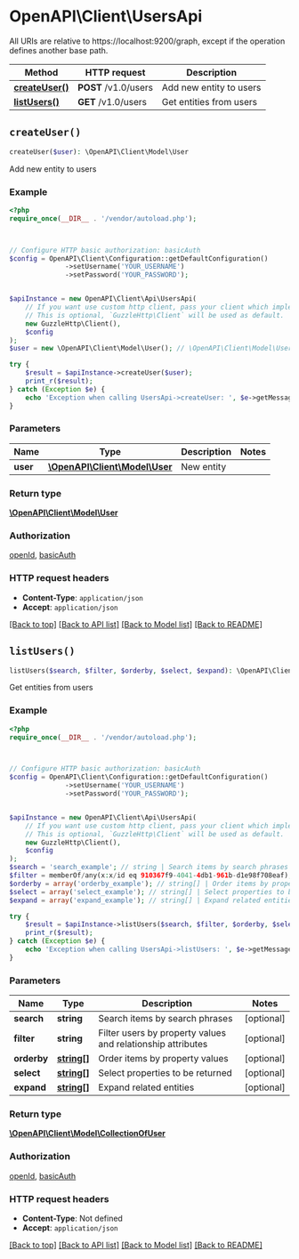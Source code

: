 # OpenAPI\Client\UsersApi

All URIs are relative to https://localhost:9200/graph, except if the operation defines another base path.

| Method | HTTP request | Description |
| ------------- | ------------- | ------------- |
| [**createUser()**](UsersApi.md#createUser) | **POST** /v1.0/users | Add new entity to users |
| [**listUsers()**](UsersApi.md#listUsers) | **GET** /v1.0/users | Get entities from users |


## `createUser()`

```php
createUser($user): \OpenAPI\Client\Model\User
```

Add new entity to users

### Example

```php
<?php
require_once(__DIR__ . '/vendor/autoload.php');



// Configure HTTP basic authorization: basicAuth
$config = OpenAPI\Client\Configuration::getDefaultConfiguration()
              ->setUsername('YOUR_USERNAME')
              ->setPassword('YOUR_PASSWORD');


$apiInstance = new OpenAPI\Client\Api\UsersApi(
    // If you want use custom http client, pass your client which implements `GuzzleHttp\ClientInterface`.
    // This is optional, `GuzzleHttp\Client` will be used as default.
    new GuzzleHttp\Client(),
    $config
);
$user = new \OpenAPI\Client\Model\User(); // \OpenAPI\Client\Model\User | New entity

try {
    $result = $apiInstance->createUser($user);
    print_r($result);
} catch (Exception $e) {
    echo 'Exception when calling UsersApi->createUser: ', $e->getMessage(), PHP_EOL;
}
```

### Parameters

| Name | Type | Description  | Notes |
| ------------- | ------------- | ------------- | ------------- |
| **user** | [**\OpenAPI\Client\Model\User**](../Model/User.md)| New entity | |

### Return type

[**\OpenAPI\Client\Model\User**](../Model/User.md)

### Authorization

[openId](../../README.md#openId), [basicAuth](../../README.md#basicAuth)

### HTTP request headers

- **Content-Type**: `application/json`
- **Accept**: `application/json`

[[Back to top]](#) [[Back to API list]](../../README.md#endpoints)
[[Back to Model list]](../../README.md#models)
[[Back to README]](../../README.md)

## `listUsers()`

```php
listUsers($search, $filter, $orderby, $select, $expand): \OpenAPI\Client\Model\CollectionOfUser
```

Get entities from users

### Example

```php
<?php
require_once(__DIR__ . '/vendor/autoload.php');



// Configure HTTP basic authorization: basicAuth
$config = OpenAPI\Client\Configuration::getDefaultConfiguration()
              ->setUsername('YOUR_USERNAME')
              ->setPassword('YOUR_PASSWORD');


$apiInstance = new OpenAPI\Client\Api\UsersApi(
    // If you want use custom http client, pass your client which implements `GuzzleHttp\ClientInterface`.
    // This is optional, `GuzzleHttp\Client` will be used as default.
    new GuzzleHttp\Client(),
    $config
);
$search = 'search_example'; // string | Search items by search phrases
$filter = memberOf/any(x:x/id eq 910367f9-4041-4db1-961b-d1e98f708eaf); // string | Filter users by property values and relationship attributes
$orderby = array('orderby_example'); // string[] | Order items by property values
$select = array('select_example'); // string[] | Select properties to be returned
$expand = array('expand_example'); // string[] | Expand related entities

try {
    $result = $apiInstance->listUsers($search, $filter, $orderby, $select, $expand);
    print_r($result);
} catch (Exception $e) {
    echo 'Exception when calling UsersApi->listUsers: ', $e->getMessage(), PHP_EOL;
}
```

### Parameters

| Name | Type | Description  | Notes |
| ------------- | ------------- | ------------- | ------------- |
| **search** | **string**| Search items by search phrases | [optional] |
| **filter** | **string**| Filter users by property values and relationship attributes | [optional] |
| **orderby** | [**string[]**](../Model/string.md)| Order items by property values | [optional] |
| **select** | [**string[]**](../Model/string.md)| Select properties to be returned | [optional] |
| **expand** | [**string[]**](../Model/string.md)| Expand related entities | [optional] |

### Return type

[**\OpenAPI\Client\Model\CollectionOfUser**](../Model/CollectionOfUser.md)

### Authorization

[openId](../../README.md#openId), [basicAuth](../../README.md#basicAuth)

### HTTP request headers

- **Content-Type**: Not defined
- **Accept**: `application/json`

[[Back to top]](#) [[Back to API list]](../../README.md#endpoints)
[[Back to Model list]](../../README.md#models)
[[Back to README]](../../README.md)
